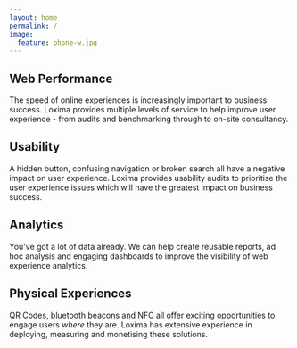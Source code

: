 ```yaml
---
layout: home
permalink: /
image:
  feature: phone-w.jpg
---
```


<div class="tiles">

<div class="tile">
  <h2 class="post-title">Web Performance</h2>
  <p class="post-excerpt">The speed of online experiences is increasingly important to business success. Loxima provides multiple levels of service to help improve user experience - from audits and benchmarking through to on-site consultancy.</p>
</div><!-- /.tile -->

<div class="tile">
  <h2 class="post-title">Usability</h2>
  <p class="post-excerpt">A hidden button, confusing navigation or broken search all have a negative impact on user experience. Loxima provides usability audits to prioritise the user experience issues which will have the greatest impact on business success.</p>
</div><!-- /.tile -->
</div>
<div class="tiles">
<div class="tile">
  <h2 class="post-title">Analytics</h2>
  <p class="post-excerpt">You've got a lot of data already. We can help create reusable reports, ad hoc analysis and engaging dashboards to improve the visibility of web experience analytics.</p>
</div><!-- /.tile -->
<div class="tile">
  <h2 class="post-title">Physical Experiences</h2>
  <p class="post-excerpt">QR Codes, bluetooth beacons and NFC all offer exciting opportunities to engage users <em>where</em> they are. Loxima has extensive experience in deploying, measuring and monetising these solutions.</p>
</div><!-- /.tile -->

</div><!-- /.tiles -->
